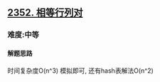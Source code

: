 <h2><a href="https://leetcode.cn/problems/equal-row-and-column-pairs/">2352. 相等行列对</a></h2>
<h3>难度:中等</h3>
<h4>解题思路</h4>
<p>时间复杂度O(n^3) 模拟即可, 还有hash表解法O(n^2)</p>

